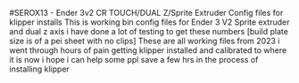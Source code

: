#SEROX13 - Ender 3v2 CR TOUCH/DUAL Z/Sprite Extruder
Config files for klipper installs
This is working bin config files for Ender 3 V2 Sprite extruder and dual z axis
i have done a lot of testing to get these numbers [build plate size is of a pei sheet with no clips]
These are all working files from 2023
i went through hours of pain getting klipper installed and calibrated to where it is now
i hope i can help some ppl save a few hrs in the process of installing klipper
